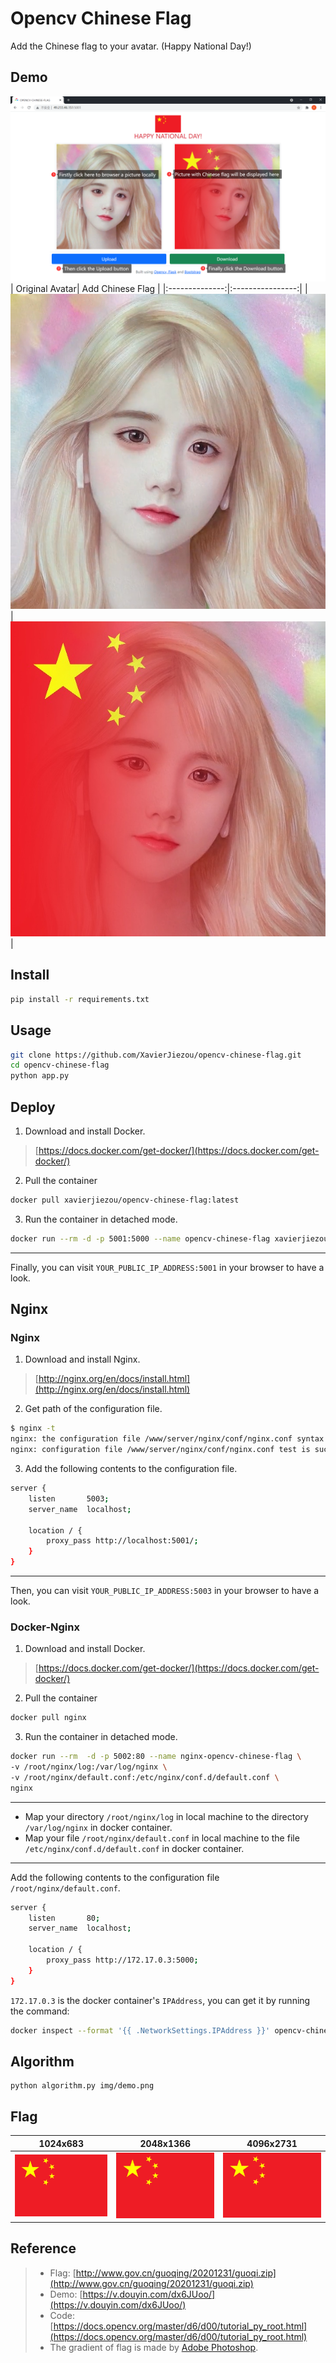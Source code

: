# Opencv Chinese Flag

Add the Chinese flag to your avatar. (Happy National Day!)

## Demo

![site](img/site.png)
| Original Avatar| Add Chinese Flag |
|:--------------:|:----------------:|
|![demo](img/demo.png)|![_new](img/_new.jpg)|

## Install

```bash
pip install -r requirements.txt
```

## Usage

```bash
git clone https://github.com/XavierJiezou/opencv-chinese-flag.git
cd opencv-chinese-flag
python app.py
```

## Deploy

1. Download and install Docker.
> [https://docs.docker.com/get-docker/](https://docs.docker.com/get-docker/)
2. Pull the container
```bash
docker pull xavierjiezou/opencv-chinese-flag:latest
```
3. Run the container in detached mode.
```bash
docker run --rm -d -p 5001:5000 --name opencv-chinese-flag xavierjiezou/opencv-chinese-flag
```
---
Finally, you can visit `YOUR_PUBLIC_IP_ADDRESS:5001` in your browser to have a look.

## Nginx

### Nginx

1. Download and install Nginx.
> [http://nginx.org/en/docs/install.html](http://nginx.org/en/docs/install.html)
2. Get path of the configuration file.
```bash 
$ nginx -t
nginx: the configuration file /www/server/nginx/conf/nginx.conf syntax is ok
nginx: configuration file /www/server/nginx/conf/nginx.conf test is successful
```
3. Add the following contents to the configuration file.
```bash
server {
    listen       5003;
    server_name  localhost;

    location / {
        proxy_pass http://localhost:5001/;
    }
}
```
---
Then, you can visit `YOUR_PUBLIC_IP_ADDRESS:5003` in your browser to have a look.

### Docker-Nginx

1. Download and install Docker.
> [https://docs.docker.com/get-docker/](https://docs.docker.com/get-docker/)
2. Pull the container
```bash
docker pull nginx
```
3. Run the container in detached mode.
```bash
docker run --rm  -d -p 5002:80 --name nginx-opencv-chinese-flag \
-v /root/nginx/log:/var/log/nginx \
-v /root/nginx/default.conf:/etc/nginx/conf.d/default.conf \
nginx
```
---
- Map your directory `/root/nginx/log` in local machine to the directory `/var/log/nginx` in docker container.
- Map your file `/root/nginx/default.conf` in local machine to the file `/etc/nginx/conf.d/default.conf` in docker container.
---
Add the following contents to the configuration file `/root/nginx/default.conf`. 
```bash
server {
    listen       80;
    server_name  localhost;

    location / {
        proxy_pass http://172.17.0.3:5000;
    }
}
```
`172.17.0.3` is the docker container's `IPAddress`, you can get it by running the command:
```bash
docker inspect --format '{{ .NetworkSettings.IPAddress }}' opencv-chinese-flag
```

## Algorithm

```
python algorithm.py img/demo.png
```

## Flag

| 1024x683| 2048x1366 | 4096x2731 |
|:-------:|:---------:|:---------:|
|![1024](img/guoqi/guoqi_1024.png)|![2048](img/guoqi/guoqi_2048.png)|![4096](img/guoqi/guoqi_4096.png)|

## Reference

> - Flag: [http://www.gov.cn/guoqing/20201231/guoqi.zip](http://www.gov.cn/guoqing/20201231/guoqi.zip)
> - Demo: [https://v.douyin.com/dx6JUoo/](https://v.douyin.com/dx6JUoo/)
> - Code: [https://docs.opencv.org/master/d6/d00/tutorial_py_root.html](https://docs.opencv.org/master/d6/d00/tutorial_py_root.html)
> - The gradient of flag is made by [Adobe Photoshop](https://www.adobe.com/products/photoshop.html).
